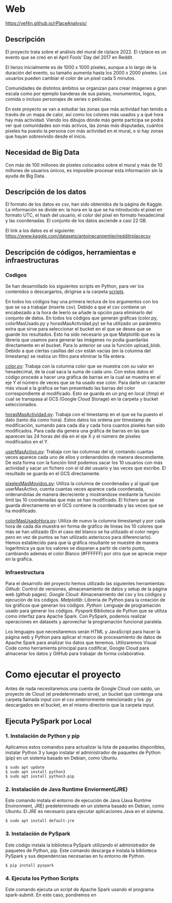 
# Web
https://yef4n.github.io/rPlaceAnalysis/

## Descripción
El proyecto trata sobre el análisis del mural de r/place 2022. El r/place es un evento que se creó en el April Fools’ Day del 2017 en Reddit.

El lienzo inicialmente es de 1000 x 1000 píxeles, aunque a lo largo de la duración del evento, su tamaño aumenta hasta los 2000 x 2000 píxeles. Los usuarios pueden cambiar el color de un píxel cada 5 minutos.

Comunidades de distintos ámbitos se organizan para crear imágenes a gran escala como por ejemplo banderas de sus países, monumentos, logos, comida o incluso personajes de series o películas.

En este proyecto se van a estudiar las zonas que más actividad han tenido a través de un mapa de calor, así como los colores más usados y a qué hora hay más actividad. Viendo los dibujos dónde más gente participa se podrá ver qué comunidades son más activos, las zonas más disputadas, cuántos píxeles ha puesto la persona con más actividad en el mural, o si hay zonas que hayan sobrevivido desde el inicio.

## Necesidad de Big Data
Con más de 100 millones de píxeles colocados sobre el mural y más de 10 millones de usuarios únicos, es imposible procesar esta información sin la ayuda de Big Data.

## Descripción de los datos
El formato de los datos es csv, han sido obtenidos de la página de Kaggle. La información se divide en: la hora en la que se ha introducido el píxel en formato UTC, el hash del usuario, el color del píxel en formato hexadecimal y las coordenadas. El conjunto de los datos asciende a casi 22 GB.

El link a los datos es el siguiente: https://www.kaggle.com/datasets/antoinecarpentier/redditrplacecsv

## Descripción de códigos, herramientas e infraestructuras

### Codigos
Se han desarrollado los siguientes scripts en Python, para ver los contenidos o descargarlos, dirigirse a la carpeta [scripts](/scripts).

En todos los códigos hay una primera lectura de los argumentos con los que se va a trabajar (inserte csv). Debido a que el csv contiene un encabezado a la hora de leerlo se añade la opción para eliminarlo del conjunto de datos.
En todos los códigos que generan gráficas (color.py, colorMasUsado.py y  horasMasActividad.py) se ha utilizado un parámetro extra que sirve para seleccionar el bucket en el que se desea que se guarde los resultados. Esto ha sido necesario ya que Matplotlib que es la librería que usamos para generar las imágenes no podía guardarlas directamente en el bucket. Para lo anterior se usa la función upload_blob.
Debido a que ciertas casillas del csv están vacías (en la columna del timestamp) se realiza un filtro para eliminar la fila entera.

[color.py](/scripts/color.py): Trabaja con la columna color que se muestra con su valor en hexadecimal, de la cual saca la suma de cada uno. Con estos datos el código procede a hacer una gráfica de barras en la cual se muestra en el eje Y el número de veces que se ha usado ese color. Para darle un caracter más visual a la gráfica se han presentado las barras del color correspondiente al modificado. Esto se guarda en un png en local (/tmp) el cual se transpasa al GCS (Google Cloud Storage) en la carpeta y bucket seleccionados.

[horasMasActividad.py](scripts/horasMasActividad.py): Trabaja con el timestamp en el que se ha puesto el dato (tanto dia como hora). Estos datos los ordena por timestamp de modificación, sumando para cada día y cada hora cuantos píxeles han sido modificados. Para cada día genera una gráfica de barras en las que aparecen las 24 horas del día en el eje X y el número de píxeles modificados en el Y.

[userMasActivo.py](scripts/userMasActivo.py): Trabaja con las columnas del id, contando cuantas veces aparece cada uno de ellos y ordenandolos de manera descendiente. De esta forma con la función limit podemos sacar los 10 usuarios con más actividad y sacar un fichero con el id del usuario y las veces que escribe. El resultado se guarda en el GCS directamente.

[pixelesMasMovidos.py](scripts/pixelesMasMovidos.py): Utiliza la columna de coordenadas y al igual que userMasActivo, cuenta cuantas veces aparece cada coordenada, ordenandolas de manera decreciente y mostrandose mediante la función limit las 10 coordenadas que más se han modificado. El fichero que se guarda directamente en el GCS contiene la coordenada y las veces que se ha modificado.

[colorMasUsadoHora.py](scripts/colorMasUsadoHora.py): Utiliza de nuevo la columna timestampt y por cada hora de cada día muestra en forma de gráfico de lineas los 10 colores que más se han utilizado (En el caso del blanco se ha utilizado el color negro pero en vez de puntos se han utilizado asteriscos para diferenciarlo). Hemos establecido para que la gráfica resultante se muestre de manera logarítmica ya que los valores se disparan a partir de cierto punto, cambiando además el color Blanco (#FFFFFF) por otro que se aprecie mejor en la gráfica.

### Infraestructura
Para el desarrollo del proyecto hemos utilizado las siguientes herramientas:
_Github_: Control de versiones, almacenamiento de datos y setup de la página web (github pages).
_Google Cloud_: Almacenamiento del csv y los códigos y ejecución de los códigos.
_Matplotlib_: Librería de Python para la creación de los gráficos que generan los códigos.
_Python_: Lenguaje de programación usado para generar los códigos.
_Pyspark_:Biblioteca de Python que se utiliza como interfaz para Apache Spark. Con PySpark, podemos realizar operaciones en datasets y aprovechar la programación funcional paralela.

Los lenguajes que necesitaremos serán HTML y JavaScript para hacer la página web y Python para aplicar el marco de procesamiento de datos de Apache Spark para analizar los datos que tenemos.
Utilizaremos Visual Code como herramienta principal para codificar, Google Cloud para almacenar los datos y GitHub para trabajar de forma colaborativa.
# Como ejecutar el proyecto
Antes de nada necesitaremos una cuenta de Google Cloud con saldo, un proyecto de Cloud (el predeterminado sirve), un bucket que contenga una carpeta llamada input con el csv anteriormente mencionado y los .py descargados en el bucket, en el mismo directorio que la carpeta input.

## Ejecuta PySpark por  Local
### 1. Instalación de Python y pip
Aplicamos estos comandos para actualizar la lista de paquetes disponibles, instalar Python 3 y luego instalar el administrador de paquetes de Python (pip) en un sistema basado en Debian, como Ubuntu.


```
$ sudo apt update
$ sudo apt install python3
$ sudo apt install python3-pip
```
### 2. Instalación de Java Runtime Enviorment(JRE)
Este comando instala el entorno de ejecución de Java (Java Runtime Environment, JRE) predeterminado en un sistema basado en Debian, como Ubuntu. El JRE es necesario para ejecutar aplicaciones Java en el sistema.

```$ sudo apt install default-jre```
### 3. Instalación de PySpark
Este código instala la biblioteca PySpark utilizando el administrador de paquetes de Python, pip. Este comando descarga e instala la biblioteca PySpark y sus dependencias necesarias en tu entorno de Python.

```$ pip install pyspark```
### 4. Ejecuta los Python Scripts
Este comando ejecuta un script de Apache Spark usando el programa spark-submit. En este caso, pondremos en <script>  el nombre del script de Spark que deseas ejecutar.

```$ spark-submit <script>```
## Ejecuta PySpark por Cloud
Este comando crea un clúster de Google Cloud Dataproc en la región "europe-west6" con un nodo maestro y nodos de trabajo, y establece el tamaño de los discos de arranque tanto para el nodo maestro como para los nodos de trabajo en 50 GB.

```
$ gcloud dataproc clusters create example-cluster --region europe-west6 --enable-component-gateway --master-boot-disk-size 50GB --worker-boot-disk-size 50GB
```
A continuación, ejecutamos el siguiente comando para establecer BUCKET como el bucket que creamos con anterioridad,

```$ BUCKET=gs://<your bucket name> ```

Y ahora, para ejecutar cada uno de los códigos tendríamos que realizar lo siguiente (Nos liamos un poco con los códigos debido a que _Matplotlib_ no podía guardar directamente las gráficas en el bucket):
Los tres primeros al generar gráficas con _Matplotlib_ necesitamos pasarle como parámetro el ID del bucket donde queremos que lo guarde.

Ejecutar color.py:  ```spark-submit <numero workers> <numero ejecutores> $BUCKET/color.py $BUCKET/input <nombre archivo salida> <ID bucket>```

Ejecutar colorMasUsadoHora.py: ```spark-submit <numero workers> <numero ejecutores> $BUCKET/colorMasUsadoHora.py $BUCKET/input $BUCKET/<nombre archivo salida> <ID bucket>```

Ejecutar horasMasActividad.py: ```spark-submit <numero workers> <numero ejecutores> $BUCKET/horasMasActividad.py $BUCKET/input $BUCKET/<nombre archivo salida> <ID bucket>```

Los últimos dos códigos generan un txt que será procesado para mostrar una tabla con los valores.

Ejecutar pixelesMasMovidos.py: ```spark-submit <numero workers> <numero ejecutores> $BUCKET/pixelesMasMovidos.py $BUCKET/input $BUCKET/<nombre archivo salida>```

Ejecutar userMasActivo.py: ```spark-submit  <numero workers> <numero ejecutores> $BUCKET/userMasActivo.py $BUCKET/input $BUCKET/<nombre archivo salida>```
